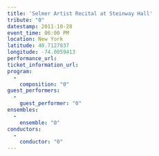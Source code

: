 ```yaml
---
title: 'Selmer Artist Recital at Steinway Hall'
tribute: "0"
datestamp: 2011-10-28
event_time: 06:00 PM
location: New York
latitude: 40.7127837
longitude: -74.0059413
performance_url: 
ticket_information_url: 
program: 
  -
    composition: "0"
guest_performers: 
  -
    guest_performer: "0"
ensembles: 
  -
    ensemble: "0"
conductors: 
  -
    conductor: "0"
---
```

